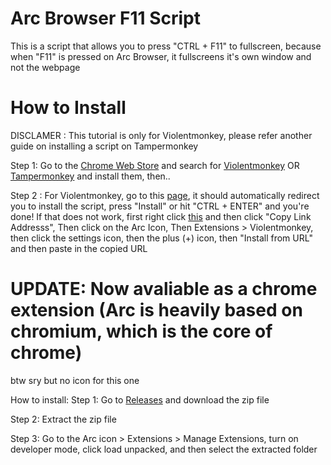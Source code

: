 # Arc Browser F11 Script

This is a script that allows you to press "CTRL + F11" to fullscreen, because when "F11" is pressed on Arc Browser, it fullscreens it's own window and not the webpage

# How to Install

DISCLAMER : This tutorial is only for Violentmonkey, please refer another guide on installing a script on Tampermonkey

Step 1: Go to the [Chrome Web Store](https://chromewebstore.google.com/category/extensions?utm_source=ext_sidebar&hl=en-US) and search for [Violentmonkey](https://chromewebstore.google.com/detail/violentmonkey/jinjaccalgkegednnccohejagnlnfdag?hl=en-US&utm_source=ext_sidebar) OR [Tampermonkey](https://chromewebstore.google.com/detail/tampermonkey/dhdgffkkebhmkfjojejmpbldmpobfkfo?hl=en-US&utm_source=ext_sidebar) and install them, then..

Step 2 : For Violentmonkey, go to this [page](https://raw.githubusercontent.com/JuviGamez/Arc_Browser_F11_Script/refs/heads/main/script.js), it should automatically redirect you to install the script, press "Install" or hit "CTRL + ENTER" and you're done! If that does not work, first right click [this](https://raw.githubusercontent.com/JuviGamez/Arc_Browser_F11_Script/refs/heads/main/script.js) and then click "Copy Link Addresss", Then click on the Arc Icon, Then Extensions > Violentmonkey, then click the settings icon, then the plus (+) icon, then "Install from URL" and then paste in the copied URL

# UPDATE: Now avaliable as a chrome extension (Arc is heavily based on chromium, which is the core of chrome)
btw sry but no icon for this one

How to install:
Step 1: Go to [Releases](https://github.com/JuviGamez/Arc_Browser_F11_Script/releases/tag/1.0.1) and download the zip file

Step 2: Extract the zip file

Step 3: Go to the Arc icon > Extensions > Manage Extensions, turn on developer mode, click load unpacked, and then select the extracted folder
